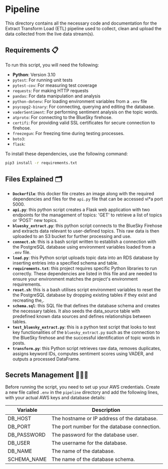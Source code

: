 # Pipeline

This directory contains all the necessary code and documentation for the Extract Transform Load (ETL) pipeline used to collect, clean and upload the data collected from the live data stream(s).

## Requirements 📋

To run this script, you will need the following:
- **Python**: Version 3.10
- `pytest`: For running unit tests
- `pytest-cov`: For measuring test coverage
- `requests`: For making HTTP requests
- `pandas`: For data manipulation and analysis
- `python-dotenv`: For loading environment variables from a `.env` file
- `psycopg2-binary`: For connecting, querying and editing the database.
- `vaderSentiment`: For performing sentiment analysis on the topic words.
- `atproto`: For connecting to the BlueSky firehose.
- `certifi`: For providing valid SSL certificates for secure connection to firehose.
- `freezegun`: For freezing time during testing processes.
- `boto3`: 
- `flask`:


To install these dependencies, use the following command:

```zsh
pip3 install -r requirements.txt
```

## Files Explained 🗂️
- **`Dockerfile`**: this docker file creates an image along with the required dependencies and files for the `api.py` file that can be accessed vi*a port 5000.
- **`api.py`**: this python script creates a Flask web application with two endpoints for the management of topics: 'GET' to retrieve a list of topics or 'POST' new topics.
- **`bluesky_extract.py`**: this python script connects to the BlueSky Firehose and extracts data relevant to user-defined topics. This raw data is then uploaded to an S3 bucket for further processing and use.
- **`connect.sh`**: this is a bash script written to establish a connection with the PostgreSQL database using environment variables loaded from a `.env` file.
- **`load.py`**: this Python script uploads topic data into an RDS database by inserting entries into a specified schema and table.
- **`requirements.txt`**: this project requires specific Python libraries to run correctly. These dependencies are listed in this file and are needed to ensure your environment matches the project's environment requirements.
- **`reset.sh`**: this is a bash utilises script environment variables to reset the the PostgreSQL database by dropping existing tables if they exist and recreating the,.
- **`schema.sql`**: this SQL file that defines the database schema and creates the necessary tables. It also seeds the data_source table with predefined known data sources and defines relationships between tables.
- **`test_bluesky_extract.py`**: this is a python test script that looks to test key functionalities of the `bluesky_extract.py` such as the connection to the BlueSky firehose and the successful identification of topic words in posts.
- **`transform.py`**: this Python script retrieves raw data, removes duplicates, assigns keyword IDs, computes sentiment scores using VADER, and outputs a processed DataFrame.

## Secrets Management 🕵🏽‍♂️
Before running the script, you need to set up your AWS credentials. Create a new file called `.env` in the `pipeline` directory and add the following lines, with your actual AWS keys and database details:

| Variable         | Description                                      |
|------------------|--------------------------------------------------|
| DB_HOST          | The hostname or IP address of the database.      |
| DB_PORT          | The port number for the database connection.     |
| DB_PASSWORD      | The password for the database user.              |
| DB_USER          | The username for the database.                   |
| DB_NAME          | The name of the database.                        |
| SCHEMA_NAME      | The name of the database schema.                 |
